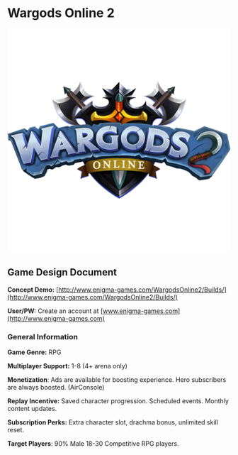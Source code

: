 # Wargods Online 2

![](.gitbook/assets/0)

## Game Design Document <a href="#_ndcbdon9xohk" id="_ndcbdon9xohk"></a>

**Concept Demo:** [http://www.enigma-games.com/WargodsOnline2/Builds/](http://www.enigma-games.com/WargodsOnline2/Builds/)

**User/PW:** Create an account at [www.enigma-games.com](http://www.enigma-games.com)

### General Information <a href="#_x1n6p0mct6et" id="_x1n6p0mct6et"></a>

**Game Genre:** RPG

**Multiplayer Support:** 1-8 (4+ arena only)

**Monetization**: Ads are available for boosting experience. Hero subscribers are always boosted. (AirConsole)

**Replay Incentive:** Saved character progression. Scheduled events. Monthly content updates.

**Subscription Perks:** Extra character slot, drachma bonus, unlimited skill reset.

**Target Players**: 90% Male 18-30 Competitive RPG players.
